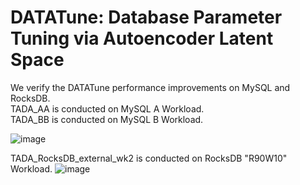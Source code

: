 # DATATune: Database Parameter Tuning via Autoencoder Latent Space

We verify the DATATune performance improvements on MySQL and RocksDB.<br/>
TADA_AA is conducted on MySQL A Workload.<br/> TADA_BB is conducted on MySQL B Workload.

![image](https://github.com/addb-swstarlab/DATATune/assets/72485253/3a0d24b1-949e-477a-aa8e-a7904b50add7)

TADA_RocksDB_external_wk2 is conducted on RocksDB "R90W10" Workload.
![image](https://github.com/addb-swstarlab/DATATune/assets/72485253/3c085ae8-afdf-44e2-959b-c1addc058ca4)

